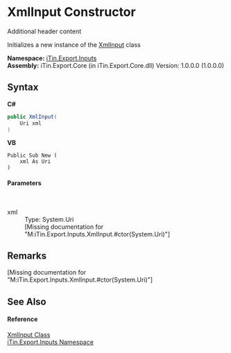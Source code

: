 # XmlInput Constructor 
Additional header content 

Initializes a new instance of the <a href="a1a8e3e6-31d7-07e5-c571-443ea150867e">XmlInput</a> class

**Namespace:**&nbsp;<a href="c36d3103-5606-5c0e-da92-1e44dc961692">iTin.Export.Inputs</a><br />**Assembly:**&nbsp;iTin.Export.Core (in iTin.Export.Core.dll) Version: 1.0.0.0 (1.0.0.0)

## Syntax

**C#**<br />
``` C#
public XmlInput(
	Uri xml
)
```

**VB**<br />
``` VB
Public Sub New ( 
	xml As Uri
)
```


#### Parameters
&nbsp;<dl><dt>xml</dt><dd>Type: System.Uri<br />\[Missing <param name="xml"/> documentation for "M:iTin.Export.Inputs.XmlInput.#ctor(System.Uri)"\]</dd></dl>

## Remarks
\[Missing <remarks> documentation for "M:iTin.Export.Inputs.XmlInput.#ctor(System.Uri)"\]

## See Also


#### Reference
<a href="a1a8e3e6-31d7-07e5-c571-443ea150867e">XmlInput Class</a><br /><a href="c36d3103-5606-5c0e-da92-1e44dc961692">iTin.Export.Inputs Namespace</a><br />